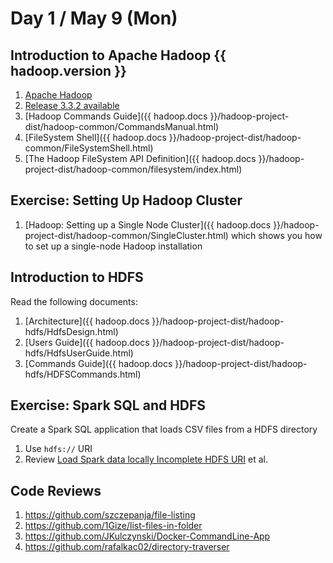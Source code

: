 # Day 1 / May 9 (Mon)

## Introduction to Apache Hadoop {{ hadoop.version }}

1. [Apache Hadoop](https://hadoop.apache.org/)
1. [Release 3.3.2 available](https://hadoop.apache.org/release/3.3.2.html)
1. [Hadoop Commands Guide]({{ hadoop.docs }}/hadoop-project-dist/hadoop-common/CommandsManual.html)
1. [FileSystem Shell]({{ hadoop.docs }}/hadoop-project-dist/hadoop-common/FileSystemShell.html)
1. [The Hadoop FileSystem API Definition]({{ hadoop.docs }}/hadoop-project-dist/hadoop-common/filesystem/index.html)

## Exercise: Setting Up Hadoop Cluster

1. [Hadoop: Setting up a Single Node Cluster]({{ hadoop.docs }}/hadoop-project-dist/hadoop-common/SingleCluster.html) which shows you how to set up a single-node Hadoop installation

## Introduction to HDFS

Read the following documents:

1. [Architecture]({{ hadoop.docs }}/hadoop-project-dist/hadoop-hdfs/HdfsDesign.html)
1. [Users Guide]({{ hadoop.docs }}/hadoop-project-dist/hadoop-hdfs/HdfsUserGuide.html)
1. [Commands Guide]({{ hadoop.docs }}/hadoop-project-dist/hadoop-hdfs/HDFSCommands.html)

## Exercise: Spark SQL and HDFS

Create a Spark SQL application that loads CSV files from a HDFS directory

1. Use `hdfs://` URI
1. Review [Load Spark data locally Incomplete HDFS URI](https://stackoverflow.com/q/29079396/1305344) et al.

## Code Reviews

1. https://github.com/szczepanja/file-listing
1. https://github.com/1Gize/list-files-in-folder
1. https://github.com/JKulczynski/Docker-CommandLine-App
1. https://github.com/rafalkac02/directory-traverser
